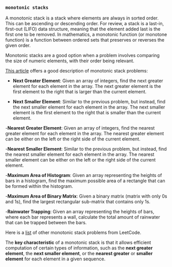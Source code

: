 ### `monotonic stacks`

A monotonic stack is a stack where elements are always in sorted order. This can be ascending or descending order. For review, a stack is a last-in, first-out (LIFO) data structure, meaning that the element added last is the first one to be removed. In mathematics, a monotonic function (or monotone function) is a function between ordered sets that preserves or reverses the given order. 

Monotonic stacks are a good option when a problem involves comparing the size of numeric elements, with their order being relevant.

[This article](https://dev.to/ashutosh049/monotonic-stack-4lkb) offers a good description of monotonic stack problems: 

- **Next Greater Element**: Given an array of integers, find the next greater element for each element in the array. The next greater element is the first element to the right that is larger than the current element.

- **Next Smaller Element**: Similar to the previous problem, but instead, find the next smaller element for each element in the array. The next smaller element is the first element to the right that is smaller than the current element.

-**Nearest Greater Element**: Given an array of integers, find the nearest greater element for each element in the array. The nearest greater element can be either on the left or the right side of the current element.

-**Nearest Smaller Element**: Similar to the previous problem, but instead, find the nearest smaller element for each element in the array. The nearest smaller element can be either on the left or the right side of the current element.

-**Maximum Area of Histogram**: Given an array representing the heights of bars in a histogram, find the maximum possible area of a rectangle that can be formed within the histogram.

-**Maximum Area of Binary Matrix**: Given a binary matrix (matrix with only 0s and 1s), find the largest rectangular sub-matrix that contains only 1s.

-**Rainwater Trapping**: Given an array representing the heights of bars, where each bar represents a wall, calculate the total amount of rainwater that can be trapped between the bars.

Here is a [list](https://leetcode.com/problem-list/monotonic-stack/) of other monotonic stack problems from LeetCode. 

The **key characteristic** of a monotonic stack is that it allows efficient computation of certain types of information, such as the **next greater element**, the **next smaller element**, or the **nearest greater** or **smaller element** for each element in a given sequence.
 